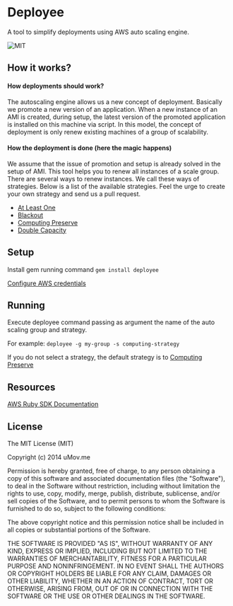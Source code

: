 # Deployee

A tool to simplify deployments using AWS auto scaling engine.

![MIT](https://octodex.github.com/images/constructocat2.jpg)

## How it works?

#### How deployments should work? 
The autoscaling engine allows us a new concept of deployment. 
Basically we promote a new version of an application. When a new instance of an AMI is created, during setup, the latest version of the promoted application is installed on this machine via script.
In this model, the concept of deployment is only renew existing machines of a group of scalability.

#### How the deployment is done (here the magic happens)
We assume that the issue of promotion and setup is already solved in the setup of AMI.
This tool helps you to renew all instances of a scale group.
There are several ways to renew instances. We call these ways of strategies. Below is a list of the available strategies. Feel the urge to create your own strategy and send us a pull request.


* [At Least One](https://github.com/umovme/deployee/wiki/At-Least-One)
* [Blackout](https://github.com/umovme/deployee/wiki/Blackout)
* [Computing Preserve](https://github.com/umovme/deployee/wiki/Computing-Preserve)
* [Double Capacity](https://github.com/umovme/deployee/wiki/Double-Capacity)

## Setup
Install gem running command `gem install deployee`

[Configure AWS credentials](http://docs.aws.amazon.com/AWSSdkDocsRuby/latest/DeveloperGuide/ruby-dg-setup.html#set-up-creds)

## Running
Execute deployee command passing as argument the name of the auto scaling group and strategy. 

For example:
`deployee -g my-group -s computing-strategy`

If you do not select a strategy, the default strategy is to [Computing Preserve](https://github.com/umovme/deployee/wiki/Computing-Preserve)

## Resources
[AWS Ruby SDK Documentation](http://docs.aws.amazon.com/AWSRubySDK/latest/_index.html)

## License
The MIT License (MIT)

Copyright (c) 2014 uMov.me

Permission is hereby granted, free of charge, to any person obtaining a copy
of this software and associated documentation files (the "Software"), to deal
in the Software without restriction, including without limitation the rights
to use, copy, modify, merge, publish, distribute, sublicense, and/or sell
copies of the Software, and to permit persons to whom the Software is
furnished to do so, subject to the following conditions:

The above copyright notice and this permission notice shall be included in
all copies or substantial portions of the Software.

THE SOFTWARE IS PROVIDED "AS IS", WITHOUT WARRANTY OF ANY KIND, EXPRESS OR
IMPLIED, INCLUDING BUT NOT LIMITED TO THE WARRANTIES OF MERCHANTABILITY,
FITNESS FOR A PARTICULAR PURPOSE AND NONINFRINGEMENT. IN NO EVENT SHALL THE
AUTHORS OR COPYRIGHT HOLDERS BE LIABLE FOR ANY CLAIM, DAMAGES OR OTHER
LIABILITY, WHETHER IN AN ACTION OF CONTRACT, TORT OR OTHERWISE, ARISING FROM,
OUT OF OR IN CONNECTION WITH THE SOFTWARE OR THE USE OR OTHER DEALINGS IN
THE SOFTWARE.
